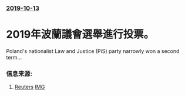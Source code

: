 ### [2019-10-13](/news/2019/10/13/index.md)

##### 
# 2019年波蘭議會選舉進行投票。 

Poland's nationalist Law and Justice (PiS) party narrowly won a second term...


### 信息来源:

1. [Reuters](https://www.reuters.com/article/us-poland-election/second-term-awaits-nationalist-pis-as-polarized-poles-prepare-to-vote-idUSKBN1WR0O4) [IMG](https://s3.reutersmedia.net/resources/r/?m=02&d=20191013&t=2&i=1440465007&w=1200&r=LYNXMPEF9C0MN)
